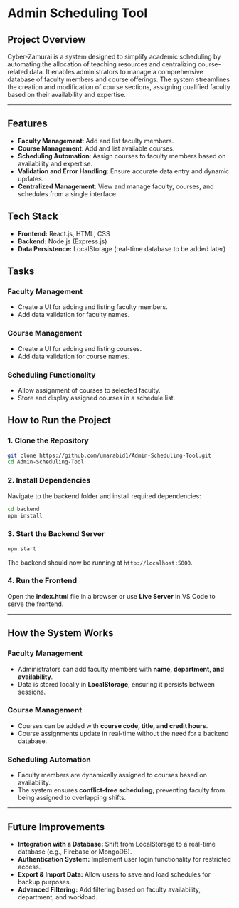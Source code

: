# Admin Scheduling Tool


## Project Overview
Cyber-Zamurai is a system designed to simplify academic scheduling by automating the allocation of teaching resources and centralizing course-related data. It enables administrators to manage a comprehensive database of faculty members and course offerings. The system streamlines the creation and modification of course sections, assigning qualified faculty based on their availability and expertise.

---

## Features
- **Faculty Management**: Add and list faculty members.
- **Course Management**: Add and list available courses.
- **Scheduling Automation**: Assign courses to faculty members based on availability and expertise.
- **Validation and Error Handling**: Ensure accurate data entry and dynamic updates.
- **Centralized Management**: View and manage faculty, courses, and schedules from a single interface.

## Tech Stack
- **Frontend:** React.js, HTML, CSS
- **Backend:** Node.js (Express.js)
- **Data Persistence:** LocalStorage (real-time database to be added later)

## Tasks

### Faculty Management
- Create a UI for adding and listing faculty members.
- Add data validation for faculty names.

### Course Management
- Create a UI for adding and listing courses.
- Add data validation for course names.

### Scheduling Functionality
- Allow assignment of courses to selected faculty.
- Store and display assigned courses in a schedule list.


## How to Run the Project

### **1. Clone the Repository**
```bash
git clone https://github.com/umarabid1/Admin-Scheduling-Tool.git
cd Admin-Scheduling-Tool
```

### **2. Install Dependencies**
Navigate to the backend folder and install required dependencies:
```bash
cd backend
npm install
```

### **3. Start the Backend Server**
```bash
npm start
```
The backend should now be running at `http://localhost:5000`.

### **4. Run the Frontend**
Open the **index.html** file in a browser or use **Live Server** in VS Code to serve the frontend.

---

## How the System Works

### **Faculty Management**
- Administrators can add faculty members with **name, department, and availability**.
- Data is stored locally in **LocalStorage**, ensuring it persists between sessions.

### **Course Management**
- Courses can be added with **course code, title, and credit hours**.
- Course assignments update in real-time without the need for a backend database.

### **Scheduling Automation**
- Faculty members are dynamically assigned to courses based on availability.
- The system ensures **conflict-free scheduling**, preventing faculty from being assigned to overlapping shifts.

---
## Future Improvements
- **Integration with a Database:** Shift from LocalStorage to a real-time database (e.g., Firebase or MongoDB).
- **Authentication System:** Implement user login functionality for restricted access.
- **Export & Import Data:** Allow users to save and load schedules for backup purposes.
- **Advanced Filtering:** Add filtering based on faculty availability, department, and workload.
